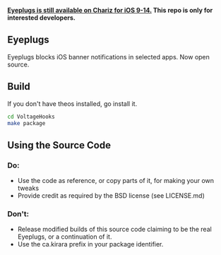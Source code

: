 **[Eyeplugs is still available on Chariz for iOS 9-14.](https://chariz.com/get/eyeplugs) This repo is only for interested developers.**

## Eyeplugs

Eyeplugs blocks iOS banner notifications in selected apps. Now open source.

## Build

If you don't have theos installed, go install it.

```sh
cd VoltageHooks
make package
```

## Using the Source Code

### Do:

- Use the code as reference, or copy parts of it, for making your own tweaks
- Provide credit as required by the BSD license (see LICENSE.md)

### Don't:

- Release modified builds of this source code claiming to be the real Eyeplugs, or a continuation of it.
- Use the ca.kirara prefix in your package identifier.
